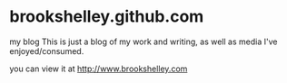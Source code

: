 # brookshelley.github.com
my blog
This is just a blog of my work and writing, as well as media I've enjoyed/consumed. 

you can view it at http://www.brookshelley.com

